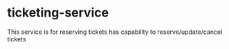 # ticketing-service
This service is for reserving tickets has capability to reserve/update/cancel tickets